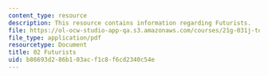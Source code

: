 ```yaml
---
content_type: resource
description: This resource contains information regarding Futurists.
file: https://ol-ocw-studio-app-qa.s3.amazonaws.com/courses/21g-031j-topics-in-the-avant-garde-in-literature-and-cinema-spring-2003/b86693d286b103acf1c8f6cd2340c54e_MIT21G_031JS03_2futurists.pdf
file_type: application/pdf
resourcetype: Document
title: 02 Futurists
uid: b86693d2-86b1-03ac-f1c8-f6cd2340c54e
---
```

